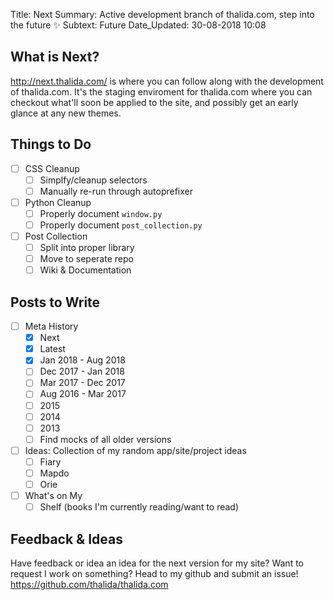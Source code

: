 Title:          Next
Summary:        Active development branch of thalida.com, step into the future ✨
Subtext:        Future
Date_Updated:   30-08-2018 10:08

## What is Next?
http://next.thalida.com/ is where you can follow along with the development of thalida.com. It's the staging enviroment for thalida.com where you can checkout what'll soon be applied to the site, and possibly get an early glance at any new themes.

## Things to Do
- [ ] CSS Cleanup
    * [ ] Simplfy/cleanup selectors
    * [ ] Manually re-run through autoprefixer
- [ ] Python Cleanup
    * [ ] Properly document `window.py`
    * [ ] Properly document `post_collection.py`
- [ ] Post Collection
    * [ ] Split into proper library
    * [ ] Move to seperate repo
    * [ ] Wiki & Documentation

## Posts to Write
- [ ] Meta History
    * [x] Next
    * [x] Latest
    * [x] Jan 2018 - Aug 2018
    * [ ] Dec 2017 - Jan 2018
    * [ ] Mar 2017 - Dec 2017
    * [ ] Aug 2016 - Mar 2017
    * [ ] 2015
    * [ ] 2014
    * [ ] 2013
    * [ ] Find mocks of all older versions
- [ ] Ideas: Collection of my random app/site/project ideas
    * [ ] Fiary
    * [ ] Mapdo
    * [ ] Orie
- [ ] What's on My
    * [ ] Shelf (books I'm currently reading/want to read)

## Feedback & Ideas
Have feedback or idea an idea for the next version for my site? Want to request I work on something? Head to my github and submit an issue! https://github.com/thalida/thalida.com
